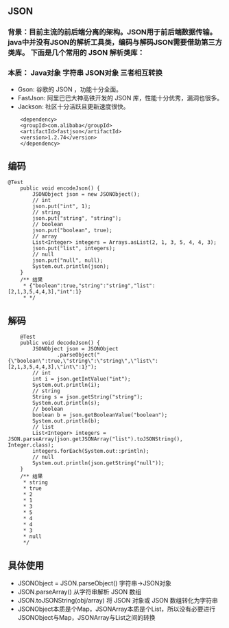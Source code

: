 ## JSON

### 背景：目前主流的前后端分离的架构。JSON用于前后端数据传输。java中并没有JSON的解析工具类，编码与解码JSON需要借助第三方类库。 下面是几个常用的 JSON 解析类库：
### 本质： Java对象 字符串 JSON对象 三者相互转换
- Gson: 谷歌的 JSON ，功能十分全面。
- FastJson: 阿里巴巴大神高铁开发的 JSON 库，性能十分优秀，漏洞也很多。
- Jackson: 社区十分活跃且更新速度很快。

```
    <dependency>
    <groupId>com.alibaba</groupId>
    <artifactId>fastjson</artifactId>
    <version>1.2.74</version>
    </dependency>
```

## 编码

```
@Test
    public void encodeJson() {
        JSONObject json = new JSONObject();
        // int
        json.put("int", 1);
        // string
        json.put("string", "string");
        // boolean
        json.put("boolean", true);
        // array
        List<Integer> integers = Arrays.asList(2, 1, 3, 5, 4, 4, 3);
        json.put("list", integers);
        // null
        json.put("null", null);
        System.out.println(json);
    }
    /** 结果
     * {"boolean":true,"string":"string","list":[2,1,3,5,4,4,3],"int":1}
     * */
```

## 解码

```
    @Test
    public void decodeJson() {
        JSONObject json = JSONObject
                .parseObject("{\"boolean\":true,\"string\":\"string\",\"list\":[2,1,3,5,4,4,3],\"int\":1}");
        // int
        int i = json.getIntValue("int");
        System.out.println(i);
        // string
        String s = json.getString("string");
        System.out.println(s);
        // boolean
        boolean b = json.getBooleanValue("boolean");
        System.out.println(b);
        // list
        List<Integer> integers = JSON.parseArray(json.getJSONArray("list").toJSONString(), Integer.class);
        integers.forEach(System.out::println);
        // null
        System.out.println(json.getString("null"));
    }
    /** 结果
     * string
     * true
     * 2
     * 1
     * 3
     * 5
     * 4
     * 4
     * 3
     * null
     */
```

## 具体使用

- JSONObject = JSON.parseObject() 字符串->JSON对象
- JSON.parseArray()    从字符串解析 JSON 数组
- JSON.toJSONString(obj/array)    将 JSON 对象或 JSON 数组转化为字符串
- JSONObject本质是个Map，JSONArray本质是个List，所以没有必要进行JSONObject与Map，JSONArray与List之间的转换